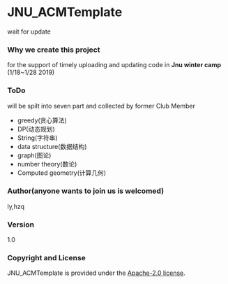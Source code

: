 # JNU_ACMTemplate
wait for update

### Why we create this project
for the support of timely uploading and updating code in **Jnu winter camp** (1/18~1/28 2019)

### ToDo
will be spilt into seven part and collected by former Club Member
- greedy(贪心算法)
- DP(动态规划)
- String(字符串)
- data structure(数据结构)
- graph(图论)
- number theory(数论)
- Computed geometry(计算几何)

### Author(anyone wants to join us is welcomed)
ly,hzq

### Version
1.0

### Copyright and License
JNU_ACMTemplate is provided under the [Apache-2.0 license](https://github.com/baidu/AnyQ/blob/master/LICENSE).
